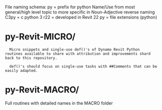 File naming schema:
  py        =   prefix for python
  Name/Use      from most general/high level topic to more specific in Noun-Adjective reverse naming 
  C3py      =   c python 3
  r22       =   developed in Revit 22
  py        =   file extensions (python)

# py-Revit-MICRO/
      Micro snippets and single-use def()'s of Dynamo Revit Python routines available to share with attribution and improvements shard back to this repository.

      def()'s should focus on single-use tasks with ##Comments that can be easily adapted.
      
# py-Revit-MACRO/
  Full routines with detailed names in the MACRO folder
